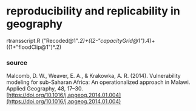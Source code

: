 # reproducibility and replicability in geography 

 rtransscript.R
("Recoded@1"*.2)+((2-"capacityGrid@1")*.4)+((1+"floodClip@1")*.2)

### source
Malcomb, D. W., Weaver, E. A., & Krakowka, A. R. (2014). Vulnerability modeling for sub-Saharan Africa: An operationalized approach in Malawi. Applied Geography, 48, 17–30. [https://doi.org/10.1016/j.apgeog.2014.01.004](https://doi.org/10.1016/j.apgeog.2014.01.004)

